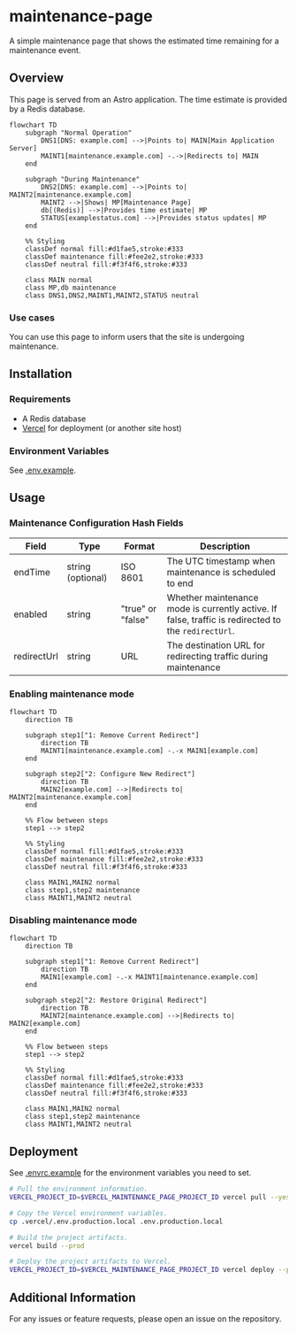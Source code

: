 # maintenance-page

A simple maintenance page that shows the estimated time remaining for a maintenance event.

## Overview

This page is served from an Astro application. The time estimate is provided by a Redis database.

```mermaid
flowchart TD
    subgraph "Normal Operation"
        DNS1[DNS: example.com] -->|Points to| MAIN[Main Application Server]
        MAINT1[maintenance.example.com] -.->|Redirects to| MAIN
    end

    subgraph "During Maintenance"
        DNS2[DNS: example.com] -->|Points to| MAINT2[maintenance.example.com]
        MAINT2 -->|Shows| MP[Maintenance Page]
        db[(Redis)] -->|Provides time estimate| MP
        STATUS[examplestatus.com] -->|Provides status updates| MP
    end

    %% Styling
    classDef normal fill:#d1fae5,stroke:#333
    classDef maintenance fill:#fee2e2,stroke:#333
    classDef neutral fill:#f3f4f6,stroke:#333

    class MAIN normal
    class MP,db maintenance
    class DNS1,DNS2,MAINT1,MAINT2,STATUS neutral
```

### Use cases

You can use this page to inform users that the site is undergoing maintenance.

## Installation

### Requirements

- A Redis database
- [Vercel](https://vercel.com) for deployment (or another site host)

### Environment Variables

See [.env.example](.env.example).

## Usage

### Maintenance Configuration Hash Fields

| Field       | Type              | Format            | Description                                                                                         |
| ----------- | ----------------- | ----------------- | --------------------------------------------------------------------------------------------------- |
| endTime     | string (optional) | ISO 8601          | The UTC timestamp when maintenance is scheduled to end                                              |
| enabled     | string            | "true" or "false" | Whether maintenance mode is currently active. If false, traffic is redirected to the `redirectUrl`. |
| redirectUrl | string            | URL               | The destination URL for redirecting traffic during maintenance                                      |

### Enabling maintenance mode

```mermaid
flowchart TD
    direction TB

    subgraph step1["1: Remove Current Redirect"]
        direction TB
        MAINT1[maintenance.example.com] -.-x MAIN1[example.com]
    end

    subgraph step2["2: Configure New Redirect"]
        direction TB
        MAIN2[example.com] -->|Redirects to| MAINT2[maintenance.example.com]
    end

    %% Flow between steps
    step1 --> step2

    %% Styling
    classDef normal fill:#d1fae5,stroke:#333
    classDef maintenance fill:#fee2e2,stroke:#333
    classDef neutral fill:#f3f4f6,stroke:#333

    class MAIN1,MAIN2 normal
    class step1,step2 maintenance
    class MAINT1,MAINT2 neutral
```

### Disabling maintenance mode

```mermaid
flowchart TD
    direction TB

    subgraph step1["1: Remove Current Redirect"]
        direction TB
        MAIN1[example.com] -.-x MAINT1[maintenance.example.com]
    end

    subgraph step2["2: Restore Original Redirect"]
        direction TB
        MAINT2[maintenance.example.com] -->|Redirects to| MAIN2[example.com]
    end

    %% Flow between steps
    step1 --> step2

    %% Styling
    classDef normal fill:#d1fae5,stroke:#333
    classDef maintenance fill:#fee2e2,stroke:#333
    classDef neutral fill:#f3f4f6,stroke:#333

    class MAIN1,MAIN2 normal
    class step1,step2 maintenance
    class MAINT1,MAINT2 neutral
```

## Deployment

See [.envrc.example](.envrc.example) for the environment variables you need to set.

```bash
# Pull the environment information.
VERCEL_PROJECT_ID=$VERCEL_MAINTENANCE_PAGE_PROJECT_ID vercel pull --yes --environment=production --scope=gnometeaparty --token=$VERCEL_TOKEN

# Copy the Vercel environment variables.
cp .vercel/.env.production.local .env.production.local

# Build the project artifacts.
vercel build --prod

# Deploy the project artifacts to Vercel.
VERCEL_PROJECT_ID=$VERCEL_MAINTENANCE_PAGE_PROJECT_ID vercel deploy --prebuilt --prod --token=$VERCEL_TOKEN
```

## Additional Information

For any issues or feature requests, please open an issue on the repository.
